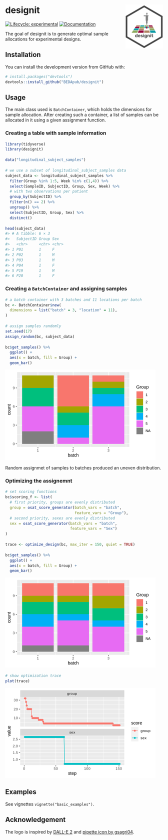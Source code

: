 
<!-- README.md is generated from README.Rmd. Please edit that file -->

# designit <a href="https://bedapub.github.com/designit/"><img src="man/figures/logo.svg" align="right" height="139" /></a>

<!-- badges: start -->

[![Lifecycle:
experimental](https://img.shields.io/badge/lifecycle-experimental-orange.svg)](https://lifecycle.r-lib.org/articles/stages.html#experimental)
[![Documentation](https://img.shields.io/badge/docs-pkgdown-blue.svg)](https://bedapub.github.io/designit/)
<!-- badges: end -->

The goal of designit is to generate optimal sample allocations for
experimental designs.

## Installation

You can install the development version from GitHub with:

``` r
# install.packages("devtools")
devtools::install_github("BEDApub/designit")
```

## Usage

The main class used is `BatchContainer`, which holds the dimensions for
sample allocation. After creating such a container, a list of samples
can be allocated in it using a given assignment function.

### Creating a table with sample information

``` r
library(tidyverse)
library(designit)

data("longitudinal_subject_samples")

# we use a subset of longitudinal_subject_samples data
subject_data <- longitudinal_subject_samples %>% 
  filter(Group %in% 1:5, Week %in% c(1,4)) %>% 
  select(SampleID, SubjectID, Group, Sex, Week) %>%
  # with two observations per patient
  group_by(SubjectID) %>%
  filter(n() == 2) %>%
  ungroup() %>%
  select(SubjectID, Group, Sex) %>%
  distinct()

head(subject_data)
#> # A tibble: 6 × 3
#>   SubjectID Group Sex  
#>   <chr>     <chr> <chr>
#> 1 P01       1     F    
#> 2 P02       1     M    
#> 3 P03       1     M    
#> 4 P04       1     F    
#> 5 P19       1     M    
#> 6 P20       1     F
```

### Creating a `BatchContainer` and assigning samples

``` r
# a batch container with 3 batches and 11 locations per batch
bc <- BatchContainer$new(
  dimensions = list("batch" = 3, "location" = 11),
)

# assign samples randomly
set.seed(17)
assign_random(bc, subject_data)

bc$get_samples() %>%
  ggplot() +
  aes(x = batch, fill = Group) +
  geom_bar()
```

![](man/figures/README-random%20assignment-1.png)<!-- -->

Random assignmet of samples to batches produced an uneven distribution.

### Optimizing the assignemnt

``` r
# set scoring functions
bc$scoring_f <- list(
  # first priority, groups are evenly distributed
  group = osat_score_generator(batch_vars = "batch", 
                               feature_vars = "Group"),
  # second priority, sexes are evenly distributed
  sex = osat_score_generator(batch_vars = "batch", 
                             feature_vars = "Sex")
)

trace <- optimize_design(bc, max_iter = 150, quiet = TRUE)

bc$get_samples() %>%
  ggplot() +
  aes(x = batch, fill = Group) +
  geom_bar()
```

![](man/figures/README-optimized%20assignment-1.png)<!-- -->

``` r
# show optimization trace
plot(trace)
```

![](man/figures/README-optimized%20assignment-2.png)<!-- -->

## Examples

See vignettes `vignette("basic_examples")`.

## Acknowledgement

The logo is inspired by [DALL-E 2](https://openai.com/dall-e-2/) and
[pipette icon by
gsagri04](https://openclipart.org/detail/140941/micropipette).
